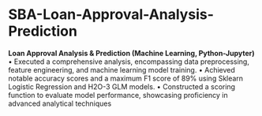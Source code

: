 # SBA-Loan-Approval-Analysis-Prediction
**Loan Approval Analysis & Prediction (Machine Learning, Python-Jupyter)**
• Executed a comprehensive analysis, encompassing data preprocessing, feature engineering, and machine learning model training.
• Achieved notable accuracy scores and a maximum F1 score of 89% using Sklearn Logistic Regression and H2O-3 GLM models.
• Constructed a scoring function to evaluate model performance, showcasing proficiency in advanced analytical techniques
